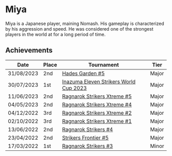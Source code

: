 # Miya

Miya is a Japanese player, maining Nomash.
His gameplay is characterized by his aggression and speed. 
He was considered one of the strongest players in the world at for a long period of time.

## Achievements

| Date | Place | Tournament | Tier |
| - | - | - | - |
| 31/08/2023 | 2nd | [Hades Garden #5](../../tournaments/hg/hg5.md) | Major |
| 30/07/2023 | 1st | [Inazuma Eleven Strikers World Cup 2023](../tournaments/worldcup23.md) | Major |
| 11/06/2023 | 2nd | [Ragnarok Strikers Xtreme #5](../../tournaments/ragna/ragnax5.md) | Major |
| 04/05/2023 | 2nd | [Ragnarok Strikers Xtreme #4](../../tournaments/ragna/ragnax4.md) | Major |
| 04/12/2022 | 3rd | [Ragnarok Strikers Xtreme #2](../../tournaments/ragna/ragnax2.md) | Major |
| 02/10/2022 | 3rd | [Ragnarok Strikers Xtreme #1](../../tournaments/ragna/ragnax1.md) | Major |
| 13/06/2022 | 2nd | [Ragnarok Strikers #4](../../tournaments/ragna/ragna4.md) | Major |
| 23/04/2022 | 2nd | [Strikers Frontier #5](../../tournaments/sf/sf5.md) | Major |
| 17/03/2022 | 1st | [Ragnarok Strikers #3](../../tournaments/ragna/ragna3.md) | Minor |
